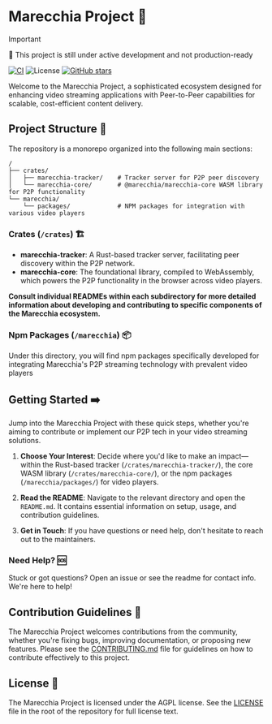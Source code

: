 # Marecchia Project 🌊

> [!IMPORTANT]
> 🚧 This project is still under active development and not production-ready

[![CI](https://github.com/ferrohd/marecchia/actions/workflows/ci.yml/badge.svg)](https://github.com/ferrohd/marecchia/actions/workflows/ci.yml)
![License](https://img.shields.io/badge/license-AGPL--3.0-blue)
[![GitHub stars](https://img.shields.io/github/stars/ferrohd/marecchia?style=social)](https://github.com/ferrohd/marecchia)

Welcome to the Marecchia Project, a sophisticated ecosystem designed for enhancing video streaming applications with Peer-to-Peer capabilities for scalable, cost-efficient content delivery.

## Project Structure 📁

The repository is a monorepo organized into the following main sections:

```plaintext
/
├── crates/
│   ├── marecchia-tracker/    # Tracker server for P2P peer discovery
│   └── marecchia-core/       # @marecchia/marecchia-core WASM library for P2P functionality
└── marecchia/
    └── packages/             # NPM packages for integration with various video players
```

### Crates (`/crates`) 🏗️

- **marecchia-tracker**: A Rust-based tracker server, facilitating peer discovery within the P2P network.
- **marecchia-core**: The foundational library, compiled to WebAssembly, which powers the P2P functionality in the browser across video players.

**Consult individual READMEs within each subdirectory for more detailed information about developing and contributing to specific components of the Marecchia ecosystem.**

### Npm Packages (`/marecchia`) 📦

Under this directory, you will find npm packages specifically developed for integrating Marecchia's P2P streaming technology with prevalent video players

## Getting Started ➡️

Jump into the Marecchia Project with these quick steps, whether you're aiming to contribute or implement our P2P tech in your video streaming solutions.

1. **Choose Your Interest**: Decide where you'd like to make an impact—within the Rust-based tracker (`/crates/marecchia-tracker/`), the core WASM library (`/crates/marecchia-core/`), or the npm packages (`/marecchia/packages/`) for video players.

2. **Read the README**: Navigate to the relevant directory and open the `README.md`. It contains essential information on setup, usage, and contribution guidelines.

3. **Get in Touch**: If you have questions or need help, don't hesitate to reach out to the maintainers.

### Need Help? 🆘

Stuck or got questions? Open an issue or see the readme for contact info. We're here to help!

## Contribution Guidelines 🤝

The Marecchia Project welcomes contributions from the community, whether you're fixing bugs, improving documentation, or proposing new features. Please see the [CONTRIBUTING.md](CONTRIBUTING.md) file for guidelines on how to contribute effectively to this project.

## License 📄

The Marecchia Project is licensed under the AGPL license. See the [LICENSE](LICENSE.md) file in the root of the repository for full license text.
